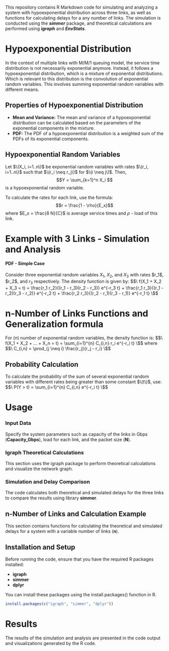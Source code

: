 
This repository contains R Markdown code for simulating and analyzing a system with hypoexponential distribution across three links, as well as functions for calculating delays for a any number of links. The simulation is conducted using the **_simmer_** package, and theoretical calculations are performed using **_igraph_** and **_EnvStats_**.

# Hypoexponential Distribution

In the context of multiple links with M/M/1 queuing model, the service time distribution is not necessarily exponential anymore. Instead, it follows a hypoexponential distribution, which is a mixture of exponential distributions. Which is relevant to this distribution is the convolution of exponential random variables. This involves summing exponential random variables with different means.

## Properties of Hypoexponential Distribution

- **Mean and Variance:** The mean and variance of a hypoexponential distribution can be calculated based on the parameters of the exponential components in the mixture.
- **PDF:** The PDF of a hypoexponential distribution is a weighted sum of the PDFs of its exponential components.

## Hypoexponential Random Variables
Let $\(X_i, i=1..n\)$ be exponential random variables with rates $\(r_i, i=1..n\)$ such that $\(r_i \neq r_j\)$ for $\(i \neq j\)$. Then, $$Y = \sum_{k=1}^n X_i  $$ is a hypoexponential random variable.

To calculate the rates for each link, use the formula:
$$r = \frac{1 - \rho}{E_x}$$ where $E_x = \frac{8 N}{C}$ is average service times and $\rho$ - load of this link.
# Example with 3 Links - Simulation and Analysis

#### PDF - Simple Case
Consider three exponential random variables $X_1$, $X_2$, and $X_3$ with rates $r_1\$, $r_2\$, and $r_3$ respectively. The density function is given by:
$$\ f(X_1 + X_2 + X_3 = t) = \frac{r_1 r_2}{(r_1 - r_3)(r_2 - r_3)} e^{-r_3 t} + \frac{r_1 r_3}{(r_1 - r_2)(r_3 - r_2)} e^{-r_2 t} + \frac{r_2 r_3}{(r_2 - r_1)(r_3 - r_1)} e^{-r_1 t} \$$


# n-Number of Links Functions and Generalization formula
For $(n)$ number of exponential random variables, the density function is:
$$\ f(X_1 + X_2 + ... + X_n = t) = \sum_{i=1}^{n} C_{i,n} r_i e^{-r_i t} \$$
where
$$\ C_{i,n} = \prod_{j \neq i} \frac{r_j}{r_j - r_i} \$$

## Probability Calculation
To calculate the probability of the sum of several exponential random variables with different rates being greater than some constant $\(t\)$, use:
$$\ P(Y > t) = \sum_{i=1}^{n} C_{i,n} e^{-r_i t} \$$


# Usage

### Input Data
Specify the system parameters such as capacity of the links in Gbps (**Capacity_Gbps**), load for each link, and the packet size (**N**).

### Igraph Theoretical Calculations
This section uses the igraph package to perform theoretical calculations and visualize the network graph.

### Simulation and Delay Comparison
The code calculates both theoretical and simulated delays for the three links to compare the results using library **simmer**.

## n-Number of Links and Calculation Example
This section contains functions for calculating the theoretical and simulated delays for a system with a variable number of links (**n**).

## Installation and Setup
Before running the code, ensure that you have the required R packages installed:

- **igraph**
- **simmer**
- **dplyr**

You can install these packages using the install.packages() function in R.
```R
install.packages(c("igraph", "simmer", "dplyr"))
```

# Results
The results of the simulation and analysis are presented in the code output and visualizations generated by the R code.

